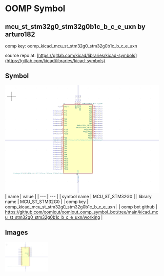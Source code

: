# OOMP Symbol  
## mcu_st_stm32g0_stm32g0b1c_b_c_e_uxn  by arturo182  
  
oomp key: oomp_kicad_mcu_st_stm32g0_stm32g0b1c_b_c_e_uxn  
  
source repo at: [https://gitlab.com/kicad/libraries/kicad-symbols](https://gitlab.com/kicad/libraries/kicad-symbols)  
## Symbol  
  
[![working.png](working_600.png)](working.png)  
| name | value | 
| --- | --- | 
| symbol name | MCU_ST_STM32G0 | 
| library name | MCU_ST_STM32G0 | 
| oomp key | oomp_kicad_mcu_st_stm32g0_stm32g0b1c_b_c_e_uxn | 
| oomp bot github | https://github.com/oomlout/oomlout_oomp_symbol_bot/tree/main/kicad_mcu_st_stm32g0_stm32g0b1c_b_c_e_uxn/working | 
## Images  
  
[![working.png](working_140.png)](working.png)  
